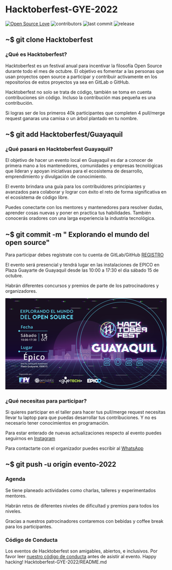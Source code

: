 # Hacktoberfest-GYE-2022

[![Open Source Love](https://badges.frapsoft.com/os/v1/open-source.svg?v=102)](https://github.com/ellerbrock/open-source-badge/)
![contributors](https://img.shields.io/github/contributors/FunPythonEC/Hacktoberfest-GYE-2022?style=plastic)
![last commit](https://img.shields.io/github/last-commit/FunPythonEC/Hacktoberfest-GYE-2022?style=plastic)
![release](https://img.shields.io/github/v/release/FunPythonEC/Hacktoberfest-GYE-2022)

<!-- ## ~$ git init -->

## ~$ git clone Hacktoberfest

### ¿Qué es Hacktoberfest?

Hacktoberfest es un festival anual para incentivar la filosofía Open Source durante todo el mes de octubre. El objetivo es fomentar a las personas que usan proyectos open source a participar y contribuir activamente en los repositorios de estos proyectos ya sea en GitLab o GitHub.

Hacktoberfest no solo se trata de código, también se toma en cuenta contribuciones sin código. Incluso la contribución mas pequeña es una contribución.

Si logras ser de los primeros 40k participantes que completen 4 pull/merge request ganaras una camisa o un árbol plantado en tu nombre.

## ~$ git add Hacktoberfest/Guayaquil

### ¿Qué pasará en Hacktoberfest Guayaquil?

El objetivo de hacer un evento local en Guayaquil es dar a conocer de primera mano a los mantenedores, comunidades y empresas tecnológicas que lideran y apoyan iniciativas para el ecosistema de desarrollo, emprendimiento y divulgación de conocimiento.

El evento brindara una guía para los contribuidores principiantes y avanzados para colaborar y lograr con éxito el reto de forma significativa en el ecosistema de código libre.

Puedes conectarte con los mentores y mantenedores para resolver dudas, aprender cosas nuevas y poner en practica tus habilidades. También conocerás oradores con una larga experiencia la industria tecnológica.

## ~$ git commit -m " Explorando el mundo del open source"

Para participar debes regístrate con tu cuenta de GitLab/GitHub [REGISTRO](https://Hacktoberfest.com/)

El evento será presencial y tendrá lugar en las instalaciones de EPICO en Plaza Guayarte de Guayaquil desde las 10:00 a 17:30 el dia sábado 15 de octubre.

Habrán diferentes concursos y premios de parte de los patrocinadores y organizadores.

![flyer-hack-gye-2022](media/artes-Hacktober-tw.png)

### ¿Qué necesitas para participar?

Si quieres participar en el taller para hacer tus pull/merge request necesitas llevar tu laptop para que puedas desarrollar tus contribuciones. Y no es necesario tener conocimientos en programación.

Para estar enterado de nuevas actualizaciones respecto al evento puedes seguirnos en [Instagram](https://www.instagram.com/hacktoberfestgye/)

Para contactarte con el organizador puedes escribir al [WhatsApp](https://wa.me/message/AAI3OELJXGBII1)

## ~$ git push -u origin evento-2022

### Agenda

Se tiene planeado actividades como charlas, talleres y experimentados mentores.

Habrán retos de diferentes niveles de dificultad y premios para todos los niveles.

Gracias a nuestros patrocinadores contaremos con bebidas y coffee break para los participantes.

<!-- ### Oradores -->

<!-- ### Patrocinadores -->

### Código de Conducta

Los eventos de Hacktoberfest son amigables, abiertos, e inclusivos. Por favor leer [nuestro código de conducta](CODE_OF_CONDUCT.md) antes de asistir al evento. Happy hacking!
Hacktoberfest-GYE-2022/README.md